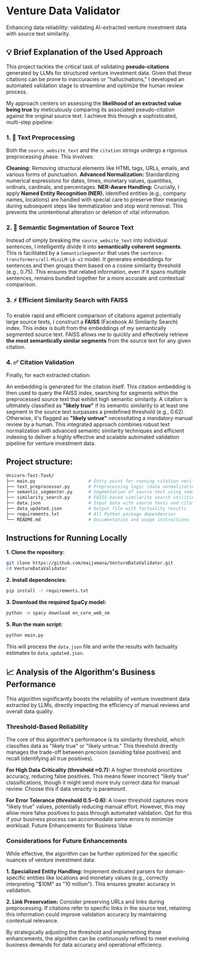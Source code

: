 # Venture Data Validator
Enhancing data reliability: validating AI-extracted venture investment data with source text similarity.

## 💡 Brief Explanation of the Used Approach
This project tackles the critical task of validating **pseudo-citations** generated by LLMs for structured venture investment data. Given that these citations can be prone to inaccuracies or "hallucinations," I developed an automated validation stage to streamline and optimize the human review process.

My approach centers on assessing the **likelihood of an extracted value being true** by meticulously comparing its associated pseudo-citation against the original source text. I achieve this through a sophisticated, multi-step pipeline:

### 1. 🧹 Text Preprocessing
Both the `source_website_text` and the `citation` strings undergo a rigorous preprocessing phase. This involves:

**Cleaning:** Removing structural elements like HTML tags, URLs, emails, and various forms of punctuation.
**Advanced Normalization:** Standardizing numerical expressions for dates, times, monetary values, quantities, ordinals, cardinals, and percentages.
**NER-Aware Handling:** Crucially, I apply **Named Entity Recognition (NER).** Identified entities (e.g., company names, locations) are handled with special care to preserve their meaning during subsequent steps like lemmatization and stop word removal. This prevents the unintentional alteration or deletion of vital information.

### 2. 🧩 Semantic Segmentation of Source Text
Instead of simply breaking the `source_website_text` into individual sentences, I intelligently divide it into **semantically coherent segments**. This is facilitated by a `SemanticSegmenter` that uses the `sentence-transformers/all-MiniLM-L6-v2` model. It generates embeddings for sentences and then groups them based on a cosine similarity threshold (e.g., 0.75). This ensures that related information, even if it spans multiple sentences, remains bundled together for a more accurate and contextual comparison.

### 3. ⚡ Efficient Similarity Search with FAISS
To enable rapid and efficient comparison of citations against potentially large source texts, I construct a **FAISS** (Facebook AI Similarity Search) index. This index is built from the embeddings of my semantically segmented source text. FAISS allows me to quickly and effectively retrieve **the most semantically similar segments** from the source text for any given citation.

### 4. ✅ Citation Validation
Finally, for each extracted citation:

An embedding is generated for the citation itself.
This citation embedding is then used to query the FAISS index, searching for segments within the preprocessed source text that exhibit high semantic similarity.
A citation is ultimately classified as **"likely true"** if its semantic similarity to at least one segment in the source text surpasses a predefined threshold (e.g., 0.62). Otherwise, it's flagged as **"likely untrue"** necessitating a mandatory manual review by a human.
This integrated approach combines robust text normalization with advanced semantic similarity techniques and efficient indexing to deliver a highly effective and scalable automated validation pipeline for venture investment data.

## Project structure:
```bash
Unicorn-Test-Task/
├── main.py                    # Entry point for running citation verification
├── text_preprocessor.py       # Preprocessing logic (data normalization)
├── semantic_segmenter.py      # Segmentation of source text using semantic similarity
├── similarity_search.py       # FAISS-based similarity search utilities
├── data.json                  # Input data with source texts and citations
├── data_updated.json          # Output file with factuality results
├── requirements.txt           # All Python package dependencies
└── README.md                  # Documentation and usage instructions
```
## Instructions for Running Locally
**1. Clone the repository:**
```bash
git clone https://github.com/maijamana/VentureDataValidator.git
cd VentureDataValidator
```
**2. Install dependencies:**
```bash
pip install -r requirements.txt
```
**3. Download the required SpaCy model:**
```bash
python -m spacy download en_core_web_sm
```
**5. Run the main script:**
```bash
python main.py
```
This will process the `data.json` file and write the results with factuality estimates to `data_updated.json`.

## 📈 Analysis of the Algorithm's Business Performance
This algorithm significantly boosts the reliability of venture investment data extracted by LLMs, directly impacting the efficiency of manual reviews and overall data quality.

### Threshold-Based Reliability
The core of this algorithm's performance is its similarity threshold, which classifies data as "likely true" or "likely untrue." This threshold directly manages the trade-off between precision (avoiding false positives) and recall (identifying all true positives).

**For High Data Criticality (threshold ≈0.7):** A higher threshold prioritizes accuracy, reducing false positives. This means fewer incorrect "likely true" classifications, though it might send more truly correct data for manual review. Choose this if data veracity is paramount.

**For Error Tolerance (threshold 0.5−0.6):** A lower threshold captures more "likely true" values, potentially reducing manual effort. However, this may allow more false positives to pass through automated validation. Opt for this if your business process can accommodate some errors to minimize workload.
Future Enhancements for Business Value

### Considerations for Future Enhancements

While effective, the algorithm can be further optimized for the specific nuances of venture investment data:

**1. Specialized Entity Handling:** Implement dedicated parsers for domain-specific entities like locations and monetary values (e.g., correctly interpreting "$10M" as "10 million"). This ensures greater accuracy in validation.

**2. Link Preservation:** Consider preserving URLs and links during preprocessing. If citations refer to specific links in the source text, retaining this information could improve validation accuracy by maintaining contextual relevance.

By strategically adjusting the threshold and implementing these enhancements, the algorithm can be continuously refined to meet evolving business demands for data accuracy and operational efficiency.
